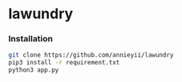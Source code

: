 # lawundry

### Installation
  
```bash
git clone https://github.com/annieyii/lawundry
pip3 install -r requirement.txt
python3 app.py
```